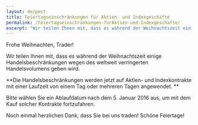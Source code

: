 ```yaml
---
layout: de/post
title: Feiertagseinschränkungen für Aktien- und Indexgeschäfte
permalink: /Feiertagseinschränkungen-furAktien-und-Indexgeschafte/ 
excerpt: "Wir teilen Ihnen mit, dass es während der Weihnachtszeit einige Handelsbeschränkungen wegen des weltweit verringerten Handelsvolumens geben wird..." 
---
```



Frohe Weihnachten, Trader!

Wir teilen Ihnen mit, dass es während der Weihnachtszeit einige Handelsbeschränkungen wegen des weltweit verringerten Handelsvolumens geben wird.

**Die Handelsbeschränkungen werden jetzt auf Aktien- und Indexkontrakte mit einer Laufzeit von einem Tag oder mehreren Tagen angewendet. **

Bitte wählen Sie ein Ablaufdatum nach dem 5. Januar 2016 aus, um mit dem Kauf solcher Kontrakte fortzufahren.

Noch einmal herzlichen Dank, dass Sie bei uns traden!  Schöne Feiertage!

